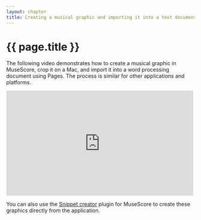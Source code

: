 ```yaml
---
layout: chapter
title: Creating a musical graphic and importing it into a text document
---
```


{{ page.title }}
================

The following video demonstrates how to create a musical graphic in MuseScore, crop it on a Mac, and import it into a word processing document using Pages. The process is similar for other applications and platforms.

<iframe src="http://player.vimeo.com/video/64721244" width="500" height="281" frameborder="0" webkitAllowFullScreen mozallowfullscreen allowFullScreen></iframe>

You can also use the [Snippet creator][snippet] plugin for MuseScore to create these graphics directly from the application.

[snippet]: http://musescore.org/en/project/snippetcreator